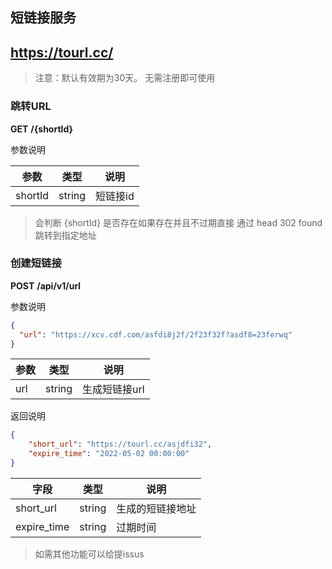 ## 短链接服务

## https://tourl.cc/

> 注意：默认有效期为30天。 无需注册即可使用 



### 跳转URL
__GET__ __/{shortId}__

参数说明

|参数|类型|说明|
|---|---|---|
|shortId|string|短链接id|

> 会判断 {shortId} 是否存在如果存在并且不过期直接 通过 head 302 found 跳转到指定地址

### 创建短链接
__POST__ __/api/v1/url__

参数说明
```json
{
  "url": "https://xcv.cdf.com/asfdi8j2f/2f23f32f?asdf8=23ferwq"
}
```
|参数|类型|说明|
|---|----|---|
|url|string|生成短链接url|

返回说明
```json
{
    "short_url": "https://tourl.cc/asjdfi32",
    "expire_time": "2022-05-02 00:00:00"
}
```
| 字段 | 类型 | 说明 |
|-----|------|-----|
|short_url|string|生成的短链接地址|
|expire_time|string|过期时间|


> 如需其他功能可以给提issus
